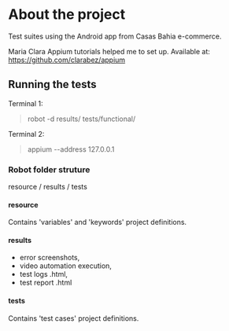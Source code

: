 # About the project
Test suites using the Android app from Casas Bahia e-commerce.

Maria Clara Appium tutorials helped me to set up. Available at: https://github.com/clarabez/appium

## Running the tests
Terminal 1:
> robot -d results/ tests/functional/

Terminal 2:
> appium --address 127.0.0.1

### Robot folder struture
resource / results / tests

#### resource
Contains 'variables' and 'keywords' project definitions.

#### results
- error screenshots, 
- video automation execution,
- test logs .html, 
- test report .html

#### tests
Contains 'test cases' project definitions.
